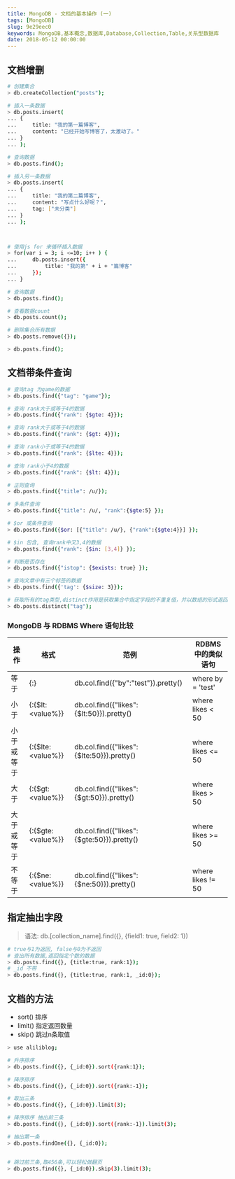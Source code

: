 ```yaml
---
title: MongoDB - 文档的基本操作 (一)
tags: [MongoDB]
slug: 9e29eec0
keywords: MongoDB,基本概念,数据库,Database,Collection,Table,关系型数据库
date: 2018-05-12 00:00:00
---
```


## 文档增删

~~~bash
# 创建集合
> db.createCollection("posts");

# 插入一条数据
> db.posts.insert(
... {
...     title: "我的第一篇博客",
...     content: "已经开始写博客了，太激动了。"
... }
... );

# 查询数据
> db.posts.find();

# 插入另一条数据
> db.posts.insert(
... {
...     title: "我的第二篇博客",
...     content: "写点什么好呢？",
...     tag: ["未分类"]
... }
... );



# 使用js for 来循环插入数据
> for(var i = 3; i <=10; i++ ) {
...     db.posts.insert({
...         title: "我的第" + i + "篇博客"
...     });
... }

# 查询数据
> db.posts.find();

# 查看数据count
> db.posts.count();

# 删除集合所有数据
> db.posts.remove({});

> db.posts.find();
~~~

## 文档带条件查询

```bash
# 查询tag 为game的数据
> db.posts.find({"tag": "game"});

# 查询 rank大于或等于4的数据
> db.posts.find({"rank": {$gte: 4}});

# 查询 rank大于或等于4的数据
> db.posts.find({"rank": {$gt: 4}});

# 查询 rank小于或等于4的数据
> db.posts.find({"rank": {$lte: 4}});

# 查询 rank小于4的数据
> db.posts.find({"rank": {$lt: 4}});

# 正则查询
> db.posts.find({"title": /u/});

# 多条件查询
> db.posts.find({"title": /u/, "rank":{$gte:5} });

# $or 或条件查询
> db.posts.find({$or: [{"title": /u/}, {"rank":{$gte:4}}] });

# $in 包含, 查询rank中又3,4的数据
> db.posts.find({"rank": {$in: [3,4]} });

# 判断是否存在
> db.posts.find({"istop": {$exists: true} });

# 查询文章中有三个标签的数据
> db.posts.find({'tag': {$size: 3}});

# 获取所有的tag类型,distinct作用是获取集合中指定字段的不重复值，并以数组的形式返回
> db.posts.distinct("tag");

```

### MongoDB 与 RDBMS Where 语句比较
|操作	|格式	|范例	|RDBMS中的类似语句
| -------------    |-------------|-------------|-------------|
|等于	|{<key>:<value>}	|db.col.find({"by":"test"}).pretty()	|where by = 'test'
|小于	|{<key>:{$lt:<value%}}	|db.col.find({"likes":{$lt:50}}).pretty()	|where likes < 50
|小于或等于	|{<key>:{$lte:<value%}}	|db.col.find({"likes":{$lte:50}}).pretty()	|where likes <= 50
|大于	|{<key>:{$gt:<value%}}	|db.col.find({"likes":{$gt:50}}).pretty()	|where likes > 50
|大于或等于	|{<key>:{$gte:<value%}}	|db.col.find({"likes":{$gte:50}}).pretty()	|where likes >= 50
|不等于	|{<key>:{$ne:<value%}}	|db.col.find({"likes":{$ne:50}}).pretty()	|where likes != 50


## 指定抽出字段
> 语法: db.[collection_name].find({}, {field1: true, field2: 1})

```bash
# true与1为返回, false与0为不返回
# 查出所有数据,返回指定个数的数据
> db.posts.find({}, {title:true, rank:1});
# _id 不带
> db.posts.find({}, {title:true, rank:1, _id:0});

```

## 文档的方法
* sort() 排序
* limit() 指定返回数量
* skip() 跳过n条取值

```bash
> use aliliblog;

# 升序排序
> db.posts.find({}, {_id:0}).sort({rank:1}); 

# 降序排序
> db.posts.find({}, {_id:0}).sort({rank:-1});

# 取出三条
> db.posts.find({}, {_id:0}).limit(3);

# 降序排序 抽出前三条
> db.posts.find({}, {_id:0}).sort({rank:-1}).limit(3);

# 抽出第一条
> db.posts.findOne({}, {_id:0});


# 跳过前三条,取456条,可以轻松做翻页
> db.posts.find({}, {_id:0}).skip(3).limit(3);
```